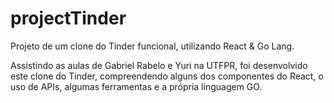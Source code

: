 # projectTinder
Projeto de um clone do Tinder funcional, utilizando React & Go Lang.

Assistindo as aulas de Gabriel Rabelo e Yuri na UTFPR, foi desenvolvido este clone do Tinder, compreendendo alguns dos componentes do React, o uso de APIs, algumas ferramentas e
a própria linguagem GO.

